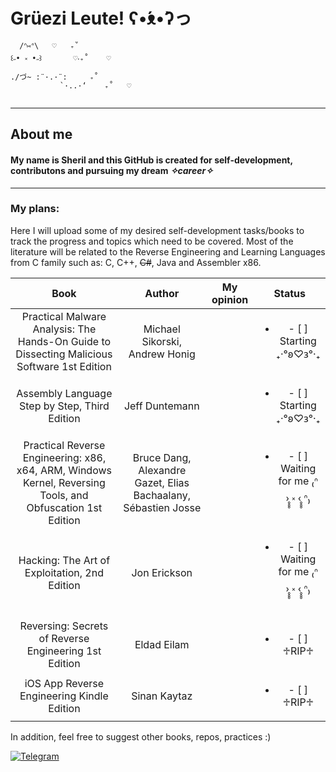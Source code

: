 # Grüezi Leute! ʕ•́ᴥ•̀ʔっ
```
  /ᐢ⑅ᐢ\   ♡   ₊˚  
꒰˶• ༝ •˶꒱       ♡‧₊˚    ♡
./づ~ :¨·.·¨:     ₊˚  
           `·..·‘    ₊˚   ♡
           
``` 
----
## About me 

#### My name is Sheril and this GitHub is created for self-development, contributons and pursuing my dream _✧career✧_
---

### My plans:

Here I will upload some of my desired self-development tasks/books to track the progress and topics which need to be covered.
Most of the literature will be related to the Reverse Engineering and Learning Languages from C family such as: C, C++, ~~C#~~, Java and Assembler x86.


| Book | Author | My opinion | Status |
| :-------:| :-------:| :-------:| :-------:|
| Practical Malware Analysis: The Hands-On Guide to Dissecting Malicious Software 1st Edition|Michael Sikorski, Andrew Honig |   |<ul><li>- [ ] Starting ₊‧°𐐪♡𐑂°‧₊  </li> |
| Assembly Language Step by Step, Third Edition | Jeff Duntemann | | <ul><li>- [ ] Starting ₊‧°𐐪♡𐑂°‧₊  </li> |
| Practical Reverse Engineering: x86, x64, ARM, Windows Kernel, Reversing Tools, and Obfuscation 1st Edition| Bruce Dang, Alexandre Gazet, Elias Bachaalany, Sébastien Josse | | <ul><li>- [ ] Waiting for me ₍ᐢ ›̥̥̥ ༝ ‹̥̥̥ ᐢ₎  </li> |
| Hacking: The Art of Exploitation, 2nd Edition| Jon Erickson| |<ul><li>- [ ] Waiting for me ₍ᐢ ›̥̥̥ ༝ ‹̥̥̥ ᐢ₎  </li> |
|Reversing: Secrets of Reverse Engineering 1st Edition | Eldad Eilam | |<ul><li>- [ ] ♱RIP♱ </li>|
|iOS App Reverse Engineering Kindle Edition  |Sinan Kaytaz | | <ul><li>- [ ] ♱RIP♱ </li>|
    
                           
                            
In addition, feel free to suggest other books, repos, practices :)
<div id="badges">
  <a href="https://t.me/hkittyb2c">
    <img src="https://img.shields.io/badge/Telegram-inactive?logo=telegram&logoColor=white" alt="Telegram"/>
  </a>


<!--
**SherilWebstern/SherilWebstern** is a ✨ _special_ ✨ repository because its `README.md` (this file) appears on your GitHub profile.

Here are some ideas to get you started:

- 🔭 I’m currently working on ...
- 🌱 I’m currently learning ...
- 👯 I’m looking to collaborate on ...
- 🤔 I’m looking for help with ...
- 💬 Ask me about ...
- 📫 How to reach me: ...
- 😄 Pronouns: ...
- ⚡ Fun fact: ...
-->
